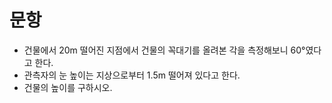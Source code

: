 # 문항
 - 건물에서 20m 떨어진 지점에서 건물의 꼭대기를 올려본 각을 측정해보니 60°였다고 한다. 
 - 관측자의 눈 높이는 지상으로부터 1.5m 떨어져 있다고 한다. 
 - 건물의 높이를 구하시오.